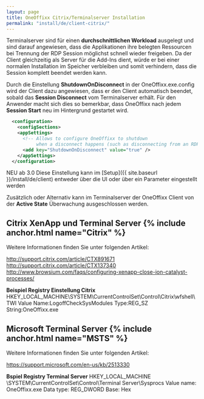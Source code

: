 ```yaml
---
layout: page
title: OneOffixx Citrix/Terminalserver Installation
permalink: "install/de/client-citrix/"
---
```


Terminalserver sind für einen __durchschnittlichen Workload__ ausgelegt und sind darauf angewiesen, dass die Applikationen ihre belegten Ressourcen bei Trennung der RDP Session möglichst schnell wieder freigeben. Da der Client gleichzeitig als Server für die Add-Ins dient, würde er bei einer normalen Installation im Speicher verbleiben und somit verhindern, dass die Session komplett beendet werden kann.


Durch die Einstellung __ShutdownOnDisconnect__ in der OneOffixx.exe.config wird der Client dazu angewiesen, dass er den Client automatisch beendet, sobald das __Session Disconnect__ vom Terminalserver erhält. Für den Anwender macht sich dies so bemerkbar, dass OneOffixx nach jedem __Session Start__ neu im Hintergrund gestartet wird.

```xml
  <configuration>
    <configSections>
    <appSettings>
      <!-- Allows to configure OneOffixx to shutdown 
           when a disconnect happens (such as disconnecting from an RDP Session) -->
      <add key="ShutdownOnDisconnect" value="true" />
    </appSettings>
  </configuration>
```

<span class="label label-info">NEU ab 3.0</span>
Diese Einstellung kann im [Setup]({{ site.baseurl }}/install/de/client) entweder über die UI oder über ein Parameter eingestellt werden

Zusätzlich oder Alternativ kann im Terminalserver der OneOffixx Client von der __Active State__ Überwachung ausgeschlossen werden. 

## Citrix XenApp und Terminal Server {% include anchor.html name="Citrix" %}
Weitere Informationen finden Sie unter folgenden Artikel:

http://support.citrix.com/article/CTX891671 </br>
http://support.citrix.com/article/CTX137340 </br>
http://www.browsium.com/faqs/configuring-xenapp-close-ion-catalyst-processes/</br>

__Beispiel Registry Einstellung Citrix__
HKEY_LOCAL_MACHINE\SYSTEM\CurrentControlSet\Control\Citrix\wfshell\TWI
Value Name:LogoffCheckSysModules
Type:REG_SZ
String:OneOffixx.exe


## Microsoft Terminal Server {% include anchor.html name="MSTS" %}
Weitere Informationen finden Sie unter folgenden Artikel:

https://support.microsoft.com/en-us/kb/2513330

__Bspiel Registry Terminal Server__
HKEY_LOCAL_MACHINE \SYSTEM\CurrentControlSet\Control\Terminal Server\Sysprocs
 Value name: OneOffixx.exe
Data type: REG_DWORD 
Base: Hex 
